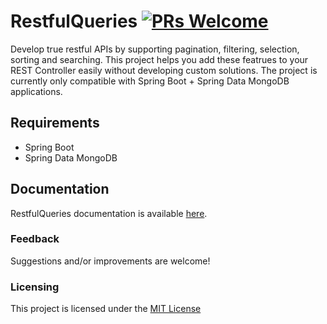 # RestfulQueries [![PRs Welcome](https://img.shields.io/badge/PRs-welcome-brightgreen.svg)](https://github.com/apavlidi/IT_API/wiki/How-to-contribute)
Develop true restful APIs by supporting pagination, filtering, selection, sorting and searching. This project helps you add these featrues to your REST Controller easily without developing custom solutions.
The project is currently only compatible with Spring Boot + Spring Data MongoDB applications.

## Requirements
* Spring Boot
* Spring Data MongoDB

## Documentation

RestfulQueries documentation is available [here](https://github.com/apavlidi/RestfulQueries/wiki/API-Documentation).  

### Feedback

Suggestions and/or improvements are welcome!

### Licensing
This project is licensed under the [MIT License](https://github.com/apavlidi/RestfulQueries/blob/master/LICENSE)

